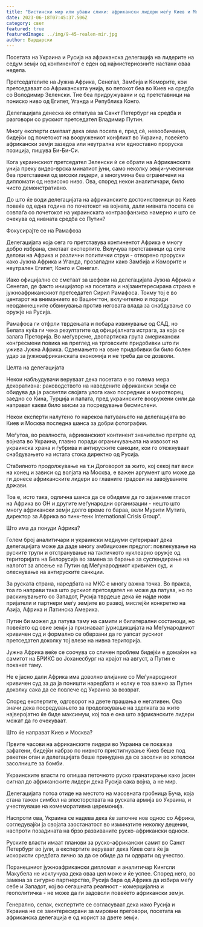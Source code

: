 ```yaml
---
title: "Вистински мир или убави слики: африкански лидери меѓу Киев и Москва"
date: 2023-06-18T07:45:37.506Z
category: свет
featured: true
featuredImage: ../img/9-45-realen-mir.jpg
author: Вардарски
---
```

Посетата на Украина и Русија на африканска делегација на лидерите на седум земји од континентот е еден од најмистериозните настани оваа недела.

Претседателите на Јужна Африка, Сенегал, Замбија и Коморите, кои претседаваат со Африканската унија, во петокот беа во Киев на средба со Володимир Зеленски. Тие беа придружувани и од претставници на пониско ниво од Египет, Уганда и Република Конго.

Делегацијата денеска ќе отпатува за Санкт Петербург на средба и разговори со рускиот претседател Владимир Путин.

Многу експерти сметаат дека оваа посета е, пред сè, невообичаена, бидејќи од почетокот на вооружениот конфликт во Украина, повеќето африкански земји зазедоа или неутрална или едноставно проруска позиција, пишува Би-Би-Си.

Кога украинскиот претседател Зеленски ѝ се обрати на Африканската унија преку видео-врска минатиот јуни, само неколку земји-учеснички беа претставени од високи лидери, а многумина беа ограничени на дипломати од невисоко ниво. Ова, според некои аналитичари, било чисто демонстративно.

До што ќе води делегацијата на африканските достоинственици во Киев повеќе од една година по почетокот на војната, дали нивната посета се совпаѓа со почетокот на украинската контраофанзива намерно и што се очекува од нивната средба со Путин?

Фокусирајте се на Рамафоза

Делегацијата која сега го претставува континентот Африка е многу добро избрана, сметаат експертите. Вклучува претставници од сите делови на Африка и различни политички струи - отворено проруски како Јужна Африка и Уганда, прозападни како Замбија и Коморите и неутрален Египет, Конго и Сенегал.

Иако официјално се сметаат за шефови на делегацијата Јужна Африка и Сенегал, де факто иницијатор на посетата и најзаинтересирана страна е јужноафриканскиот претседател Сирил Рамафоса. Токму тој е во центарот на вниманието во Вашингтон, вклучително и поради неодамнешните обвинувања против неговата влада за снабдување со оружје на Русија.

Рамафоса ги отфрли тврдењата и побара извинување од САД, но Белата куќа ги чека резултатите од официјалната истрага, за која се залага Преторија. Во меѓувреме, двопартиска група американски конгресмени повика на преглед на трговските придобивки што ги ужива Јужна Африка. Одземањето на овие придобивки би било болен удар за јужноафриканската економија и не треба да се дозволи.

Целта на делегацијата

Некои набљудувачи веруваат дека посетата е во голема мера декоративна: раководството на наведените африкански земји се обидува да ја расветли својата улога како посредник и миротворец заедно со Кина, Турција и папата, пред украинските вооружени сили да направат какви било мисии за посредување бесмислени.

Некои експерти налутено го нарекоа патувањето на делегацијата во Киев и Москва последна шанса за добри фотографии.

Меѓутоа, во реалноста, африканскиот континент значително претрпе од војната во Украина, главно поради ограничувањата на извозот на украинска храна и ѓубрива и антируските санкции, кои го отежнуваат снабдувањето на истата стока директно од Русија.

Стабилното продолжување на т.н Договорот за жито, кој секој пат виси на конец и зависи од волјата на Москва, е важен аргумент што може да ги донесе африканските лидери во главните градови на завојуваните држави.

Тоа е, исто така, одлична шанса да се обидеме да го зајакнеме гласот на Африка во ОН и другите меѓународни организации - нешто што многу африкански земји долго време го бараа, вели Мурити Мутига, директор за Африка во тинк-тенк International Crisis Group“.

Што има да понуди Африка?

Голем број аналитичари и украински медиуми сугерираат дека делегацијата може да даде многу амбициозен предлог: повлекување на руските трупи и отстранување на тактичкото нуклеарно оружје од територијата на Белорусија во замена за барање за суспендирање на налогот за апсење на Путин од Меѓународниот кривичен суд. и олеснување на антируските санкции.

За руската страна, наредбата на МКС е многу важна точка. Во пракса, тоа го направи така што рускиот претседател не може да патува, но по раскинувањето со Западот, Русија тврдеше дека ќе најде нови пријатели и партнери меѓу земјите во развој, мислејќи конкретно на Азија, Африка и Латинска Америка.

Путин би можел да патува таму на самити и билатерални состаноци, но повеќето од овие земји ја признаваат јурисдикцијата на Меѓународниот кривичен суд и формално се обврзани да го уапсат рускиот претседател доколку тој влезе на нивна територија.

Јужна Африка веќе се соочува со сличен проблем бидејќи е домаќин на самитот на БРИКС во Јоханесбург на крајот на август, а Путин е поканет таму.

Не е јасно дали Африка има доволно влијание со Меѓународниот кривичен суд за да ја поништи наредбата и колку е тоа важно за Путин доколку сака да се повлече од Украина за возврат.

Според експертите, одговорот на двете прашања е негативен. Ова значи дека посредувањето за продолжување на зделката за жито најверојатно ќе биде максимум, кој тоа е она што африканските лидери можат да го очекуваат.

Што ќе направат Киев и Москва?

Првите часови на африканските лидери во Украина се покажаа зафатени, бидејќи набрзо по нивното пристигнување Киев беше под ракетен оган и делегацијата беше принудена да се засолни во хотелски засолниште за бомби.

Украинските власти го опишаа петочното руско гранатирање како јасен сигнал до африканските лидери дека Русија сака војна, а не мир.

Делегацијата потоа отиде на местото на масовната гробница Буча, која стана тажен симбол на злосторствата на руската армија во Украина, и учествуваше на комеморативна церемонија.

Наспроти ова, Украина се надева дека ќе започне нов однос со Африка, согледувајќи ја својата заостанатост во изминатите неколку децении, наспроти позадината на брзо развиваните руско-африкански односи.

Руските власти имаат планови за руско-африкански самит во Санкт Петербург во јули, а експертите веруваат дека Киев сега ќе ја искористи средбата лично за да се обиде да ги одврати од учество.

Поранешниот јужноафрикански дипломат и аналитичар Кингсли Макубела не исклучува дека оваа цел може и ќе успее. Според него, во замена за сигурно партнерство, Русија бара од Африка да избира меѓу себе и Западот, кој во сегашната реалност - комерцијална и геополитичка - не може да ги задоволи повеќето африкански земји.

Генерално, сепак, експертите се согласуваат дека иако Русија и Украина не се заинтересирани за мировни преговори, посетата на африканска делегација е од корист за двете земји.